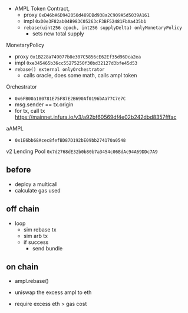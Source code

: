 - AMPL Token Contract,
  - proxy `0xD46bA6D942050d489DBd938a2C909A5d5039A161`
  - impl `0xD0e3F82ab04B983C05263cF3BF52481FbAa435b1`
  - `rebase(uint256 epoch, int256 supplyDelta) onlyMonetaryPolicy`
    - sets new total supply

MonetaryPolicy

- proxy `0x1B228a749077b8e307C5856cE62Ef35d96Dca2ea`
- impl `0xe345465b36cc55275250f30bd32127d3bfe45d53`
- `rebase() external onlyOrchestrator`
  - calls oracle, does some math, calls ampl token

Orchestrator

- `0x6FB00a180781E75F87E2B690Af0196bAa77C7e7C`
- msg.sender == tx.origin
- for tx, call tx
  https://mainnet.infura.io/v3/a92bf60569df4e02b242dbd8357fffac

aAMPL

- `0x1E6bb68Acec8fefBD87D192bE09bb274170a0548`

v2 Lending Pool
`0x7d2768dE32b0b80b7a3454c06BdAc94A69DDc7A9`

## before

- deploy a multicall
- calculate gas used

## off chain

- loop
  - sim rebase tx
  - sim arb tx
  - if success
    - send bundle

## on chain

- ampl.rebase()

- uniswap the excess ampl to eth
- require excess eth > gas cost
